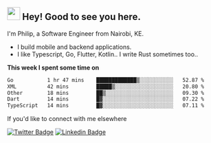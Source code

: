 <h2><img src="https://slackmojis.com/emojis/3643-cool-doge/download" width="30"/> Hey! Good to see you here.</h2>

<p>I'm Philip, a Software Engineer from Nairobi, KE. 

- I build mobile and backend applications.
- I like Typescript, Go, Flutter, Kotlin.. I write Rust sometimes too..</p>

**This week I spent some time on**
<!--START_SECTION:waka-->

```txt
Go           1 hr 47 mins    █████████████▒░░░░░░░░░░░   52.87 %
XML          42 mins         █████▒░░░░░░░░░░░░░░░░░░░   20.80 %
Other        18 mins         ██▒░░░░░░░░░░░░░░░░░░░░░░   09.30 %
Dart         14 mins         █▓░░░░░░░░░░░░░░░░░░░░░░░   07.22 %
TypeScript   14 mins         █▓░░░░░░░░░░░░░░░░░░░░░░░   07.11 %
```

<!--END_SECTION:waka-->

If you'd like to connect with me elsewhere

[![Twitter Badge](https://img.shields.io/badge/-Twitter-1ca0f1?style=flat-square&labelColor=1ca0f1&logo=twitter&logoColor=white&link=https://twitter.com/_diogorodrigues)](https://twitter.com/kimathiphil)  [![Linkedin Badge](https://img.shields.io/badge/-LinkedIn-blue?style=flat-square&logo=Linkedin&logoColor=white&link=https://www.linkedin.com/in/philip-kimathi-2604a9114/)](https://www.linkedin.com/in/philip-kimathi-2604a9114/)
